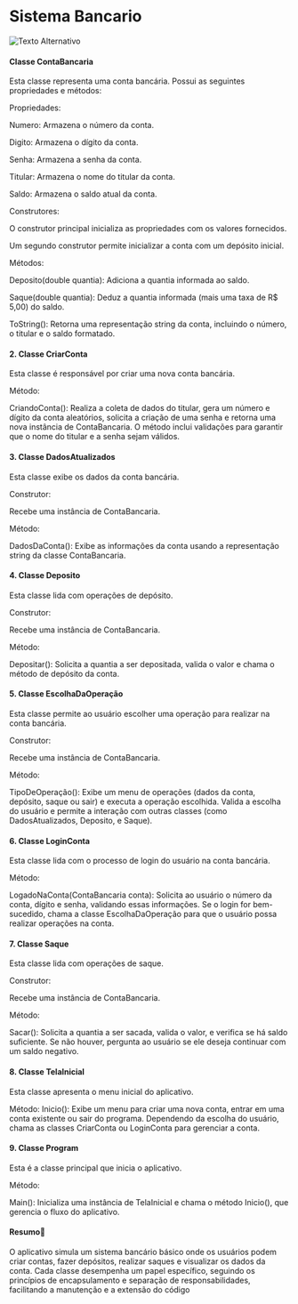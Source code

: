 # Sistema Bancario

![Texto Alternativo](https://th.bing.com/th/id/OIP.VF9j49EAPmKUUPYBfYNYLQHaEK?rs=1&pid=ImgDetMain)

#### Classe ContaBancaria
Esta classe representa uma conta bancária. Possui as seguintes propriedades e métodos:


Propriedades:

Numero: Armazena o número da conta.

Digito: Armazena o dígito da conta.

Senha: Armazena a senha da conta.

Titular: Armazena o nome do titular da conta.

Saldo: Armazena o saldo atual da conta.


Construtores:

O construtor principal inicializa as propriedades com os valores fornecidos.

Um segundo construtor permite inicializar a conta com um depósito inicial.


Métodos:

Deposito(double quantia): Adiciona a quantia informada ao saldo.

Saque(double quantia): Deduz a quantia informada (mais uma taxa de R$ 5,00) do saldo.

ToString(): Retorna uma representação string da conta, incluindo o número, o titular e o saldo formatado.

#### 2. Classe CriarConta
Esta classe é responsável por criar uma nova conta bancária.


Método:

CriandoConta(): Realiza a coleta de dados do titular, gera um número e dígito da conta aleatórios, solicita a criação de uma senha e retorna uma nova instância de ContaBancaria. O método inclui validações para garantir que o nome do titular e a senha sejam válidos.

#### 3. Classe DadosAtualizados
Esta classe exibe os dados da conta bancária.


Construtor:

Recebe uma instância de ContaBancaria.

Método:

DadosDaConta(): Exibe as informações da conta usando a representação string da classe ContaBancaria.

#### 4. Classe Deposito
Esta classe lida com operações de depósito.


Construtor:

Recebe uma instância de ContaBancaria.


Método:

Depositar(): Solicita a quantia a ser depositada, valida o valor e chama o método de depósito da conta.

#### 5. Classe EscolhaDaOperação
Esta classe permite ao usuário escolher uma operação para realizar na conta bancária.


Construtor:

Recebe uma instância de ContaBancaria.


Método:

TipoDeOperação(): Exibe um menu de operações (dados da conta, depósito, saque ou sair) e executa a operação escolhida. Valida a escolha do usuário e permite a interação com outras classes (como DadosAtualizados, Deposito, e Saque).

#### 6. Classe LoginConta
Esta classe lida com o processo de login do usuário na conta bancária.


Método:

LogadoNaConta(ContaBancaria conta): Solicita ao usuário o número da conta, dígito e senha, validando essas informações. Se o login for bem-sucedido, chama a classe EscolhaDaOperação para que o usuário possa realizar operações na conta.

#### 7. Classe Saque
Esta classe lida com operações de saque.


Construtor:

Recebe uma instância de ContaBancaria.


Método:

Sacar(): Solicita a quantia a ser sacada, valida o valor, e verifica se há saldo suficiente. Se não houver, pergunta ao usuário se ele deseja continuar com um saldo negativo.

#### 8. Classe TelaInicial
Esta classe apresenta o menu inicial do aplicativo.


Método:
Inicio(): Exibe um menu para criar uma nova conta, entrar em uma conta existente ou sair do programa. Dependendo da escolha do usuário, chama as classes CriarConta ou LoginConta para gerenciar a conta.

#### 9. Classe Program
Esta é a classe principal que inicia o aplicativo.


Método:

Main(): Inicializa uma instância de TelaInicial e chama o método Inicio(), que gerencia o fluxo do aplicativo.

#### Resumo📝
O aplicativo simula um sistema bancário básico onde os usuários podem criar contas, fazer depósitos, realizar saques e visualizar os dados da conta. Cada classe desempenha um papel específico, seguindo os princípios de encapsulamento e separação de responsabilidades, facilitando a manutenção e a extensão do código
